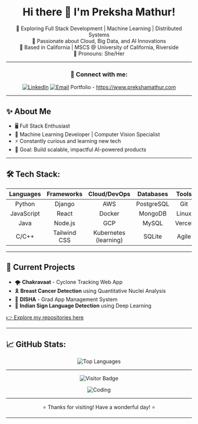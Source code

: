 <div align="center">

# Hi there 👋 I'm Preksha Mathur!

🚀 Exploring Full Stack Development | Machine Learning | Distributed Systems  
🌱 Passionate about Cloud, Big Data, and AI Innovations  
📍 Based in California | MSCS @ University of California, Riverside  
🌸 Pronouns: She/Her  

---

### 🔗 Connect with me:
[![LinkedIn](https://img.shields.io/badge/LinkedIn-Preksha%20Mathur-blue?style=for-the-badge&logo=linkedin)](https://www.linkedin.com/in/preksha-mathur/)
[![Email](https://img.shields.io/badge/Email-mathurpreksha12@gmail.com-red?style=for-the-badge&logo=gmail)](mailto:mathurpreksha12@gmail.com)
Portfolio - https://www.prekshamathur.com


</div>

---

## ✨ About Me
- 🖥️ Full Stack Enthusiast 
- 🧠 Machine Learning Developer | Computer Vision Specialist
- ⚡ Constantly curious and learning new tech
- 🎯 Goal: Build scalable, impactful AI-powered products

---

## 🛠️ Tech Stack:

<div align="center">

| Languages | Frameworks | Cloud/DevOps | Databases | Tools |
|:---:|:---:|:---:|:---:|:---:|
| Python | Django | AWS | PostgreSQL | Git |
| JavaScript | React | Docker | MongoDB | Linux |
| Java | Node.js | GCP | MySQL | Vercel |
| C/C++ | Tailwind CSS | Kubernetes (learning) | SQLite | Agile |

</div>

---

## 🎯 Current Projects
- 🌪️ **Chakravaat** - Cyclone Tracking Web App
- 🎗️ **Breast Cancer Detection** using Quantitative Nuclei Analysis
- 📝 **DISHA** - Grad App Management System
- 🤟 **Indian Sign Language Detection** using Deep Learning

[👉 Explore my repositories here](https://github.com/PrekshaM12/)

---

## 📈 GitHub Stats:

<div align="center">



![Top Languages](https://github-readme-stats.vercel.app/api/top-langs/?username=PrekshaM12&layout=compact&theme=github_dark&hide_border=true)



</div>

---


<div align="center">
  
![Visitor Badge](https://komarev.com/ghpvc/?username=PrekshaM12&style=flat-square&color=blue)

![Coding](https://readme-typing-svg.herokuapp.com?font=Fira+Code&weight=600&size=22&duration=3000&pause=1000&center=true&vCenter=true&width=435&lines=I+%E2%9D%A4%EF%B8%8F+Coding;I+%E2%9D%A4%EF%B8%8F+Building+Projects;I+%E2%9D%A4%EF%B8%8F+Learning+New+Things)

</div>

---

<div align="center">

⭐️ Thanks for visiting! Have a wonderful day! ⭐️

</div>


---



